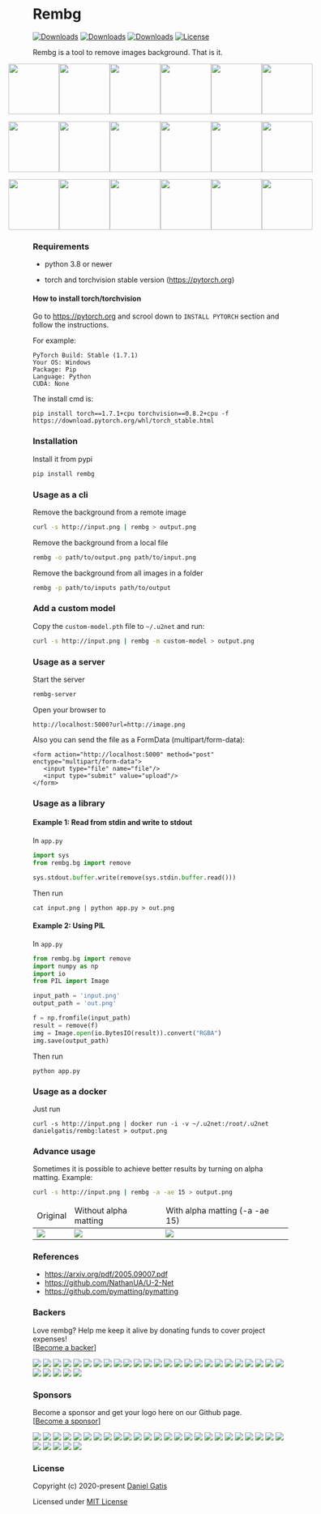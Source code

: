 # Rembg

[![Downloads](https://pepy.tech/badge/rembg)](https://pepy.tech/project/rembg)
[![Downloads](https://pepy.tech/badge/rembg/month)](https://pepy.tech/project/rembg/month)
[![Downloads](https://pepy.tech/badge/rembg/week)](https://pepy.tech/project/rembg/week)
[![License](https://img.shields.io/badge/License-MIT-blue.svg)](https://img.shields.io/badge/License-MIT-blue.svg)

Rembg is a tool to remove images background. That is it.

<p style="display: flex;align-items: center;justify-content: center;">
  <img src="https://raw.githubusercontent.com/danielgatis/rembg/master/examples/car-1.jpg" width="100" />
  <img src="https://raw.githubusercontent.com/danielgatis/rembg/master/examples/car-1.out.png" width="100" />
  <img src="https://raw.githubusercontent.com/danielgatis/rembg/master/examples/car-2.jpg" width="100" />
  <img src="https://raw.githubusercontent.com/danielgatis/rembg/master/examples/car-2.out.png" width="100" />
  <img src="https://raw.githubusercontent.com/danielgatis/rembg/master/examples/car-3.jpg" width="100" />
  <img src="https://raw.githubusercontent.com/danielgatis/rembg/master/examples/car-3.out.png" width="100" />
</p>

<p style="display: flex;align-items: center;justify-content: center;">
  <img src="https://raw.githubusercontent.com/danielgatis/rembg/master/examples/animal-1.jpg" width="100" />
  <img src="https://raw.githubusercontent.com/danielgatis/rembg/master/examples/animal-1.out.png" width="100" />
  <img src="https://raw.githubusercontent.com/danielgatis/rembg/master/examples/animal-2.jpg" width="100" />
  <img src="https://raw.githubusercontent.com/danielgatis/rembg/master/examples/animal-2.out.png" width="100" />
  <img src="https://raw.githubusercontent.com/danielgatis/rembg/master/examples/animal-3.jpg" width="100" />
  <img src="https://raw.githubusercontent.com/danielgatis/rembg/master/examples/animal-3.out.png" width="100" />
</p>

<p style="display: flex;align-items: center;justify-content: center;">
  <img src="https://raw.githubusercontent.com/danielgatis/rembg/master/examples/girl-1.jpg" width="100" />
  <img src="https://raw.githubusercontent.com/danielgatis/rembg/master/examples/girl-1.out.png" width="100" />
  <img src="https://raw.githubusercontent.com/danielgatis/rembg/master/examples/girl-2.jpg" width="100" />
  <img src="https://raw.githubusercontent.com/danielgatis/rembg/master/examples/girl-2.out.png" width="100" />
  <img src="https://raw.githubusercontent.com/danielgatis/rembg/master/examples/girl-3.jpg" width="100" />
  <img src="https://raw.githubusercontent.com/danielgatis/rembg/master/examples/girl-3.out.png" width="100" />
</p>

### Requirements

* python 3.8 or newer

* torch and torchvision stable version (https://pytorch.org)

#### How to install torch/torchvision

Go to https://pytorch.org and scrool down to `INSTALL PYTORCH` section and follow the instructions.

For example:
```
PyTorch Build: Stable (1.7.1)
Your OS: Windows
Package: Pip
Language: Python
CUDA: None
```

The install cmd is:
```
pip install torch==1.7.1+cpu torchvision==0.8.2+cpu -f https://download.pytorch.org/whl/torch_stable.html
```

### Installation

Install it from pypi

```bash
pip install rembg
```

### Usage as a cli

Remove the background from a remote image
```bash
curl -s http://input.png | rembg > output.png
```

Remove the background from a local file
```bash
rembg -o path/to/output.png path/to/input.png
```

Remove the background from all images in a folder
```bash
rembg -p path/to/inputs path/to/output
```

### Add a custom model

Copy the `custom-model.pth` file to `~/.u2net` and run:

```bash
curl -s http://input.png | rembg -m custom-model > output.png
```

### Usage as a server

Start the server
```bash
rembg-server
```

Open your browser to
```
http://localhost:5000?url=http://image.png
```

Also you can send the file as a FormData (multipart/form-data):
```
<form action="http://localhost:5000" method="post" enctype="multipart/form-data">
   <input type="file" name="file"/>
   <input type="submit" value="upload"/>
</form>
```

### Usage as a library

#### Example 1: Read from stdin and write to stdout

In `app.py`
```python
import sys
from rembg.bg import remove

sys.stdout.buffer.write(remove(sys.stdin.buffer.read()))
```

Then run
```
cat input.png | python app.py > out.png
```

#### Example 2: Using PIL

In `app.py`
```python
from rembg.bg import remove
import numpy as np
import io
from PIL import Image

input_path = 'input.png'
output_path = 'out.png'

f = np.fromfile(input_path)
result = remove(f)
img = Image.open(io.BytesIO(result)).convert("RGBA")
img.save(output_path)
```

Then run
```
python app.py
```

### Usage as a docker

Just run

```
curl -s http://input.png | docker run -i -v ~/.u2net:/root/.u2net danielgatis/rembg:latest > output.png
```

### Advance usage

Sometimes it is possible to achieve better results by turning on alpha matting. Example:
```bash
curl -s http://input.png | rembg -a -ae 15 > output.png
```

<table>
    <thead>
        <tr>
            <td>Original</td>
            <td>Without alpha matting</td>
            <td>With alpha matting (-a -ae 15)</td>
        </tr>
    </thead>
    <tbody>
        <tr>
            <td><img src="https://raw.githubusercontent.com/danielgatis/rembg/master/examples/food-1.jpg"/></td>
            <td><img src="https://raw.githubusercontent.com/danielgatis/rembg/master/examples/food-1.out.jpg"/></td>
            <td><img src="https://raw.githubusercontent.com/danielgatis/rembg/master/examples/food-1.out.alpha.jpg"/></td>
        </tr>
    </tbody>
</table>

### References

- https://arxiv.org/pdf/2005.09007.pdf
- https://github.com/NathanUA/U-2-Net
- https://github.com/pymatting/pymatting

### Backers

Love rembg? Help me keep it alive by donating funds to cover project expenses!<br />
[[Become a backer](https://opencollective.com/rembg#backer)]

<a href="https://opencollective.com/rembg/backer/0/website" target="_blank"><img src="https://opencollective.com/rembg/backer/0/avatar.svg"></a>
<a href="https://opencollective.com/rembg/backer/1/website" target="_blank"><img src="https://opencollective.com/rembg/backer/1/avatar.svg"></a>
<a href="https://opencollective.com/rembg/backer/2/website" target="_blank"><img src="https://opencollective.com/rembg/backer/2/avatar.svg"></a>
<a href="https://opencollective.com/rembg/backer/3/website" target="_blank"><img src="https://opencollective.com/rembg/backer/3/avatar.svg"></a>
<a href="https://opencollective.com/rembg/backer/4/website" target="_blank"><img src="https://opencollective.com/rembg/backer/4/avatar.svg"></a>
<a href="https://opencollective.com/rembg/backer/5/website" target="_blank"><img src="https://opencollective.com/rembg/backer/5/avatar.svg"></a>
<a href="https://opencollective.com/rembg/backer/6/website" target="_blank"><img src="https://opencollective.com/rembg/backer/6/avatar.svg"></a>
<a href="https://opencollective.com/rembg/backer/7/website" target="_blank"><img src="https://opencollective.com/rembg/backer/7/avatar.svg"></a>
<a href="https://opencollective.com/rembg/backer/8/website" target="_blank"><img src="https://opencollective.com/rembg/backer/8/avatar.svg"></a>
<a href="https://opencollective.com/rembg/backer/9/website" target="_blank"><img src="https://opencollective.com/rembg/backer/9/avatar.svg"></a>
<a href="https://opencollective.com/rembg/backer/10/website" target="_blank"><img src="https://opencollective.com/rembg/backer/10/avatar.svg"></a>
<a href="https://opencollective.com/rembg/backer/11/website" target="_blank"><img src="https://opencollective.com/rembg/backer/11/avatar.svg"></a>
<a href="https://opencollective.com/rembg/backer/12/website" target="_blank"><img src="https://opencollective.com/rembg/backer/12/avatar.svg"></a>
<a href="https://opencollective.com/rembg/backer/13/website" target="_blank"><img src="https://opencollective.com/rembg/backer/13/avatar.svg"></a>
<a href="https://opencollective.com/rembg/backer/14/website" target="_blank"><img src="https://opencollective.com/rembg/backer/14/avatar.svg"></a>
<a href="https://opencollective.com/rembg/backer/15/website" target="_blank"><img src="https://opencollective.com/rembg/backer/15/avatar.svg"></a>
<a href="https://opencollective.com/rembg/backer/16/website" target="_blank"><img src="https://opencollective.com/rembg/backer/16/avatar.svg"></a>
<a href="https://opencollective.com/rembg/backer/17/website" target="_blank"><img src="https://opencollective.com/rembg/backer/17/avatar.svg"></a>
<a href="https://opencollective.com/rembg/backer/18/website" target="_blank"><img src="https://opencollective.com/rembg/backer/18/avatar.svg"></a>
<a href="https://opencollective.com/rembg/backer/19/website" target="_blank"><img src="https://opencollective.com/rembg/backer/19/avatar.svg"></a>
<a href="https://opencollective.com/rembg/backer/20/website" target="_blank"><img src="https://opencollective.com/rembg/backer/20/avatar.svg"></a>
<a href="https://opencollective.com/rembg/backer/21/website" target="_blank"><img src="https://opencollective.com/rembg/backer/21/avatar.svg"></a>
<a href="https://opencollective.com/rembg/backer/22/website" target="_blank"><img src="https://opencollective.com/rembg/backer/22/avatar.svg"></a>
<a href="https://opencollective.com/rembg/backer/23/website" target="_blank"><img src="https://opencollective.com/rembg/backer/23/avatar.svg"></a>
<a href="https://opencollective.com/rembg/backer/24/website" target="_blank"><img src="https://opencollective.com/rembg/backer/24/avatar.svg"></a>
<a href="https://opencollective.com/rembg/backer/25/website" target="_blank"><img src="https://opencollective.com/rembg/backer/25/avatar.svg"></a>
<a href="https://opencollective.com/rembg/backer/26/website" target="_blank"><img src="https://opencollective.com/rembg/backer/26/avatar.svg"></a>
<a href="https://opencollective.com/rembg/backer/27/website" target="_blank"><img src="https://opencollective.com/rembg/backer/27/avatar.svg"></a>
<a href="https://opencollective.com/rembg/backer/28/website" target="_blank"><img src="https://opencollective.com/rembg/backer/28/avatar.svg"></a>
<a href="https://opencollective.com/rembg/backer/29/website" target="_blank"><img src="https://opencollective.com/rembg/backer/29/avatar.svg"></a>

### Sponsors

Become a sponsor and get your logo here on our Github page.<br /> 
[[Become a sponsor](https://opencollective.com/rembg#sponsor)]

<a href="https://opencollective.com/rembg/sponsor/0/website" target="_blank"><img src="https://opencollective.com/rembg/sponsor/0/avatar.svg"></a>
<a href="https://opencollective.com/rembg/sponsor/1/website" target="_blank"><img src="https://opencollective.com/rembg/sponsor/1/avatar.svg"></a>
<a href="https://opencollective.com/rembg/sponsor/2/website" target="_blank"><img src="https://opencollective.com/rembg/sponsor/2/avatar.svg"></a>
<a href="https://opencollective.com/rembg/sponsor/3/website" target="_blank"><img src="https://opencollective.com/rembg/sponsor/3/avatar.svg"></a>
<a href="https://opencollective.com/rembg/sponsor/4/website" target="_blank"><img src="https://opencollective.com/rembg/sponsor/4/avatar.svg"></a>
<a href="https://opencollective.com/rembg/sponsor/5/website" target="_blank"><img src="https://opencollective.com/rembg/sponsor/5/avatar.svg"></a>
<a href="https://opencollective.com/rembg/sponsor/6/website" target="_blank"><img src="https://opencollective.com/rembg/sponsor/6/avatar.svg"></a>
<a href="https://opencollective.com/rembg/sponsor/7/website" target="_blank"><img src="https://opencollective.com/rembg/sponsor/7/avatar.svg"></a>
<a href="https://opencollective.com/rembg/sponsor/8/website" target="_blank"><img src="https://opencollective.com/rembg/sponsor/8/avatar.svg"></a>
<a href="https://opencollective.com/rembg/sponsor/9/website" target="_blank"><img src="https://opencollective.com/rembg/sponsor/9/avatar.svg"></a>
<a href="https://opencollective.com/rembg/sponsor/10/website" target="_blank"><img src="https://opencollective.com/rembg/sponsor/10/avatar.svg"></a>
<a href="https://opencollective.com/rembg/sponsor/11/website" target="_blank"><img src="https://opencollective.com/rembg/sponsor/11/avatar.svg"></a>
<a href="https://opencollective.com/rembg/sponsor/12/website" target="_blank"><img src="https://opencollective.com/rembg/sponsor/12/avatar.svg"></a>
<a href="https://opencollective.com/rembg/sponsor/13/website" target="_blank"><img src="https://opencollective.com/rembg/sponsor/13/avatar.svg"></a>
<a href="https://opencollective.com/rembg/sponsor/14/website" target="_blank"><img src="https://opencollective.com/rembg/sponsor/14/avatar.svg"></a>
<a href="https://opencollective.com/rembg/sponsor/15/website" target="_blank"><img src="https://opencollective.com/rembg/sponsor/15/avatar.svg"></a>
<a href="https://opencollective.com/rembg/sponsor/16/website" target="_blank"><img src="https://opencollective.com/rembg/sponsor/16/avatar.svg"></a>
<a href="https://opencollective.com/rembg/sponsor/17/website" target="_blank"><img src="https://opencollective.com/rembg/sponsor/17/avatar.svg"></a>
<a href="https://opencollective.com/rembg/sponsor/18/website" target="_blank"><img src="https://opencollective.com/rembg/sponsor/18/avatar.svg"></a>
<a href="https://opencollective.com/rembg/sponsor/19/website" target="_blank"><img src="https://opencollective.com/rembg/sponsor/19/avatar.svg"></a>
<a href="https://opencollective.com/rembg/sponsor/20/website" target="_blank"><img src="https://opencollective.com/rembg/sponsor/20/avatar.svg"></a>
<a href="https://opencollective.com/rembg/sponsor/21/website" target="_blank"><img src="https://opencollective.com/rembg/sponsor/21/avatar.svg"></a>
<a href="https://opencollective.com/rembg/sponsor/22/website" target="_blank"><img src="https://opencollective.com/rembg/sponsor/22/avatar.svg"></a>
<a href="https://opencollective.com/rembg/sponsor/23/website" target="_blank"><img src="https://opencollective.com/rembg/sponsor/23/avatar.svg"></a>
<a href="https://opencollective.com/rembg/sponsor/24/website" target="_blank"><img src="https://opencollective.com/rembg/sponsor/24/avatar.svg"></a>
<a href="https://opencollective.com/rembg/sponsor/25/website" target="_blank"><img src="https://opencollective.com/rembg/sponsor/25/avatar.svg"></a>
<a href="https://opencollective.com/rembg/sponsor/26/website" target="_blank"><img src="https://opencollective.com/rembg/sponsor/26/avatar.svg"></a>
<a href="https://opencollective.com/rembg/sponsor/27/website" target="_blank"><img src="https://opencollective.com/rembg/sponsor/27/avatar.svg"></a>
<a href="https://opencollective.com/rembg/sponsor/28/website" target="_blank"><img src="https://opencollective.com/rembg/sponsor/28/avatar.svg"></a>
<a href="https://opencollective.com/rembg/sponsor/29/website" target="_blank"><img src="https://opencollective.com/rembg/sponsor/29/avatar.svg"></a>

### License

Copyright (c) 2020-present [Daniel Gatis](https://github.com/danielgatis)

Licensed under [MIT License](./LICENSE.txt)
